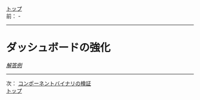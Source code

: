 [トップ](../README.md)  
前： -  

---

# ダッシュボードの強化

[*解答例*](../ans/dashboard.md)  

---

次： [コンポーネントバイナリの検証](binary.md)  
[トップ](../README.md)  
